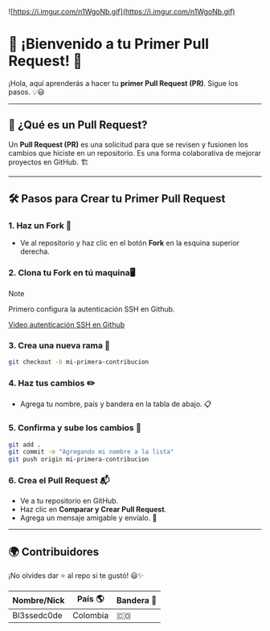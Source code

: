 ![https://i.imgur.com/n1WgoNb.gif](https://i.imgur.com/n1WgoNb.gif)

# 🌟 ¡Bienvenido a tu Primer Pull Request! 🚀

¡Hola, aquí aprenderás a hacer tu **primer Pull Request (PR)**. Sigue los pasos. 💡😃

---

## 📌 ¿Qué es un Pull Request?

Un **Pull Request (PR)** es una solicitud para que se revisen y fusionen los cambios que hiciste en un repositorio. Es una forma colaborativa de mejorar proyectos en GitHub. 🏗️

---

## 🛠️ Pasos para Crear tu Primer Pull Request

### 1. **Haz un Fork 🍴**

- Ve al repositorio y haz clic en el botón **Fork** en la esquina superior derecha.

### 2. **Clona tu Fork en tú maquina🖥️**
> [!NOTE]
> Primero configura la autenticación SSH en Github.

[Video autenticación SSH en Github](https://www.youtube.com/watch?v=gbF6b5Xfh3s)

### 3. **Crea una nueva rama 🌿**

```bash
git checkout -b mi-primera-contribucion
```

### 4. **Haz tus cambios ✏️**

- Agrega tu nombre, país y bandera en la tabla de abajo. 📋

### 5. **Confirma y sube los cambios 🚀**

```bash
git add .
git commit -m "Agregando mi nombre a la lista"
git push origin mi-primera-contribucion
```

### 6. **Crea el Pull Request 📬**

- Ve a tu repositorio en GitHub.
- Haz clic en **Comparar y Crear Pull Request**.
- Agrega un mensaje amigable y envíalo. 🎉

---

## 🌍 Contribuidores
¡No olvides dar ⭐ al repo si te gustó! 😃✨

| Nombre/Nick | País 🌎 | Bandera 🚩         |
| ----------- | ------- | ------------------ |
| Bl3ssedc0de | Colombia | 🇨🇴 |